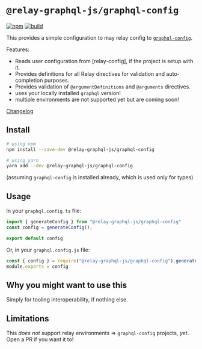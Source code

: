 # `@relay-graphql-js/graphql-config`

[![npm](https://img.shields.io/npm/v/vscode-apollo-relay.svg)](https://www.npmjs.com/package/vscode-apollo-relay)
[![build](https://img.shields.io/travis/relay-tools/vscode-apollo-relay/master.svg)](https://travis-ci.org/relay-tools/vscode-apollo-relay/builds)

This provides a simple configuration to may relay config to [`graphql-config`](https://graphql-config.com).

Features:

- Reads user configuration from [relay-config], if the project is setup with it.
- Provides definitions for all Relay directives for validation and auto-completion purposes.
- Provides validation of `@argumentDefinitions` and `@arguments` directives.
- uses your locally installed `graphql` version!
- multiple environments are not supported yet but are coming soon!

[Changelog](https://github.com/relay-tools/relay-graphql-js/blob/master/packages/graphql-config/CHANGELOG.md)

## Install

```sh
# using npm
npm install --save-dev @relay-graphql-js/graphql-config

# using yarn
yarn add --dev @relay-graphql-js/graphql-config
```
(assuming `graphql-config` is installed already, which is used only for types)

## Usage

In your `graphql.config.ts` file:

```js
import { generateConfig } from "@relay-graphql-js/graphql-config"
const config = generateConfig();

export default config
```

Or, in your `graphql.config.js` file:

```js
const { config } = require("@relay-graphql-js/graphql-config").generateConfig()
module.exports = config
```


## Why you might want to use this

Simply for tooling interoperability, if nothing else.


## Limitations

This _does not_ support relay environments => `graphql-config` projects, _yet_. Open a PR if you want it to!
